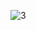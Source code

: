 ![3](https://github.com/cyber-robot1/Mastering-4-critical-SKILLS-using-CPP-17-course/assets/76911827/4955a38d-a823-439a-88e6-eafbeaddeec0)
